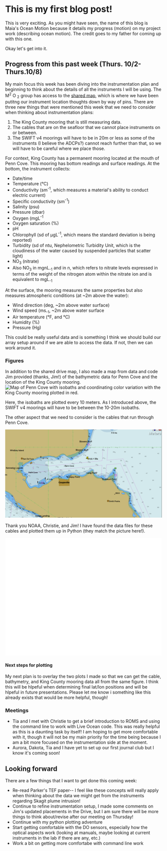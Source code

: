 # This is my first blog post! 

This is very exciting. As you might have seen, the name of this blog is Maia's Ocean Motion because it details my progress (motion) on my project work (describing ocean motion). The credit goes to my father for coming up with this one.

Okay let's get into it.

## Progress from this past week (Thurs. 10/2-Thurs.10/8)

My main focus this week has been diving into the instrumentation plan and beginning to think about the details of all the instruments I will be using. The M<sup>2</sup> O <sub>2</sub> group has access to the [shared map](https://www.google.com/maps/d/u/5/edit?mid=19WqOTR2bKADb4Jw-watROjY16_MfuRU&ll=48.23290121449544%2C-122.68552805415038&z=13), which is where we have been putitng our instrument location thoughts down by way of pins.
There are three new things that were mentioned this week that we need to consider when thinking about instrumentation plans:
1. The King County mooring that is still measuring data.
2. The cables that are on the seafloor that we cannot place instruments on or between.
3. The SWIFT v4 moorings will have to be in 20m or less as some of the instruments (I believe the ADCPs?) cannot reach further than that, so we will have to be careful where we place those.

For context, King County has a permanent mooring located at the mouth of Penn Cove. This mooring has bottom readings and surface readings.
At the bottom, the instrument collects:
- Date/time
- Temperature (°C)
- Conductivity (sm<sup>-1</sup>, which measures a material's ability to conduct electric current)
- Specific conductivity (sm<sup>-1</sup>)
- Salinity (psu)
- Pressure (dbar)
- Oxygen (mgL<sup>-1</sup>
- Oxygen saturation (%)
- pH
- Chlorophyll (sd of µgL<sup>-1</sup>, which means the standard deviation is being reported)
- Turbidity (sd of ntu, Nephelometric Turbidity Unit, which is the cloudiness of the water caused by suspended particles that scatter light)
- NO<sub>3</sub> (nitrate)
- Also NO<sub>3</sub> in mgnL<sub>-1</sub> and in n, which refers to nitrate levels expressed in terms of the weight of the nitrogen atom within the nitrate ion and is equivalent to mgL<sub>-1</sub>

At the surface, the mooring measures the same properties but also measures atmospheric conditions (at ~2m above the water):
- Wind direction (deg, ~2m above water surface)
- Wind speed (ms<sub>-1</sub>, ~2m above water surface
- Air temperature (°F, and °C)
- Humidity (%)
- Pressure (Hg)

This could be really useful data and is something I think we should build our array setup around if we are able to access the data. If not, then we can work around it.

### Figures
In addition to the shared drive map, I also made a map from data and code Jim provided (thanks, Jim!) of the bathymetric data for Penn Cove and the location of the King County mooring.
![Map of Penn Cove with isobaths and coordinating color variation with the King County mooring plotted in red.](https://github.com/maiaheffernan/maiaheffernan.github.io/main/_posts/PennCoveandBay_withKCmooring.png "Penn Cove bathymetry with King County mooring")

Here, the isobaths are plotted every 10 meters. As I introduced above, the SWIFT v4 moorings will have to be between the 10-20m isobaths.

The other aspect that we need to consider is the cables that run through Penn Cove. 

![Map of Penn Cove with the cables plotted as dashed lines](https://github.com/maiaheffernan/maiaheffernan.github.io/blob/main/_posts/image.png "Penn Cove cables")

Thank you NOAA, Christie, and Jim!
I have found the data files for these cables and plotted them up in Python (they match the picture here!).

![Map of the cables in Penn Cove. They are shaded gray lines in a lat/lon coordinate grid](https://github.com/maiaheffernan/maiaheffernan.github.io/blob/main/_posts/PennCove_cablesPlot.png "Penn Cove cables") 

#### Next steps for plotting
My next plan is to overlay the two plots I made so that we can get the cable, bathymetry, and King County mooring data all from the same figure. I think this will be hlpeful when determining final lat/lon positions and will be hlpeful in future presentations.
Please let me know i something like this already exists that would be more helpful, though!

### Meetings
- Tia and I met with Christie to get a brief introduction to ROMS and using the command line to work with Live Ocean code. This was really helpful as this is a daunting task by itself! I am hoping to get more comfortable with it, though it will not be my main priority for the time being because I am a bit more focused on the instrumentation side at the moment.
- Aurora, Dakota, Tia and I have yet to set up our first journal club but I know it's coming soon!

## Looking forward
There are a few things that I want to get done this coming week:
- Re-read Parker's TEF paper-- I feel like these concepts will really apply when thinking about the data we might get from the instruments regarding Skagit plume intrusion!
- Continue to refine instrumentation setup, I made some comments on Jim's updated placements in the Drive, but I am sure there will be more things to think about/revise after our meeting on Thursday!
- Continue with my python plotting adventure
- Start getting comfortable with the DO sensors, especially how the optical aspects work (looking at manuals, maybe looking at current instruments in the lab if there are any, etc.)
- Work a bit on getting more comfortabe with command line work


